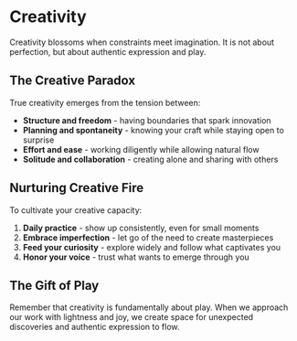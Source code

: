 # Creativity

Creativity blossoms when constraints meet imagination.
It is not about perfection, but about authentic expression and play.

## The Creative Paradox

True creativity emerges from the tension between:
- **Structure and freedom** - having boundaries that spark innovation
- **Planning and spontaneity** - knowing your craft while staying open to surprise
- **Effort and ease** - working diligently while allowing natural flow
- **Solitude and collaboration** - creating alone and sharing with others

## Nurturing Creative Fire

To cultivate your creative capacity:
1. **Daily practice** - show up consistently, even for small moments
2. **Embrace imperfection** - let go of the need to create masterpieces
3. **Feed your curiosity** - explore widely and follow what captivates you
4. **Honor your voice** - trust what wants to emerge through you

## The Gift of Play

Remember that creativity is fundamentally about play. When we approach our work with lightness and joy, we create space for unexpected discoveries and authentic expression to flow.